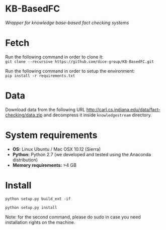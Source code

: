 # KB-BasedFC
*Wrapper for knowledge base-based fact checking systems*<br>

# Fetch
Run the following command in order to clone it:<br>
```git clone --recursive https://github.com/dice-group/KB-BasedFC.git```

Run the following command in order to setup the environment:<br>
```pip install -r requirements.txt```

# Data
Download data from the following URL http://carl.cs.indiana.edu/data/fact-checking/data.zip and decompress it inside `knowledgestream` directory.

# System requirements

* **OS:** Linux Ubuntu / Mac OSX 10.12 (Sierra)
* **Python:** Python 2.7 (we developed and tested using the Anaconda distribution)
* **Memory requirements:** >4 GB

# Install

```python setup.py build_ext -if```

```python setup.py install```

Note: for the second command, please do sudo in case you need installation rights on the machine.
